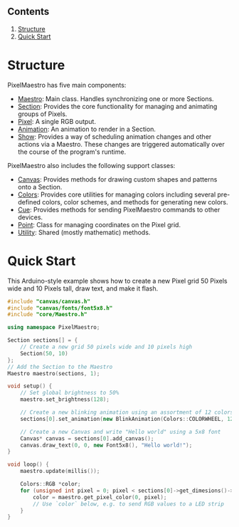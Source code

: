## Contents
1. [Structure](#structure)
2. [Quick Start](#quick-start)

# Structure
PixelMaestro has five main components:
* [Maestro](maestro.md): Main class. Handles synchronizing one or more Sections.
* [Section](section.md): Provides the core functionality for managing and animating groups of Pixels.
* [Pixel](pixel.md): A single RGB output.
* [Animation](animation.md): An animation to render in a Section.
* [Show](show.md): Provides a way of scheduling animation changes and other actions via a Maestro. These changes are triggered automatically over the course of the program's runtime.

PixelMaestro also includes the following support classes:
* [Canvas](canvas.md): Provides methods for drawing custom shapes and patterns onto a Section.
* [Colors](colors.md): Provides core utilities for managing colors including several pre-defined colors, color schemes, and methods for generating new colors.
* [Cue](cue.md): Provides methods for sending PixelMaestro commands to other devices.
* [Point](point.md): Class for managing coordinates on the Pixel grid.
* [Utility](utility.md): Shared (mostly mathematic) methods.

# Quick Start
This Arduino-style example shows how to create a new Pixel grid 50 Pixels wide and 10 Pixels tall, draw text, and make it flash.

```c++
#include "canvas/canvas.h"
#include "canvas/fonts/font5x8.h"
#include "core/Maestro.h"

using namespace PixelMaestro;

Section sections[] = {
	// Create a new grid 50 pixels wide and 10 pixels high
	Section(50, 10)
};
// Add the Section to the Maestro
Maestro maestro(sections, 1);

void setup() {
	// Set global brightness to 50%
	maestro.set_brightness(128);

	// Create a new blinking animation using an assortment of 12 colors, then sets the animation speed to 500ms
	sections[0].set_animation(new BlinkAnimation(Colors::COLORWHEEL, 12, 500));

	// Create a new Canvas and write "Hello world" using a 5x8 font
	Canvas* canvas = sections[0].add_canvas();
	canvas.draw_text(0, 0, new Font5x8(), "Hello world!");
}

void loop() {
	maestro.update(millis());

	Colors::RGB *color;
	for (unsigned int pixel = 0; pixel < sections[0]->get_dimesions()->size(); pixel++) {
		color = maestro.get_pixel_color(0, pixel);
		// Use `color` below, e.g. to send RGB values to a LED strip
	}
}
```
